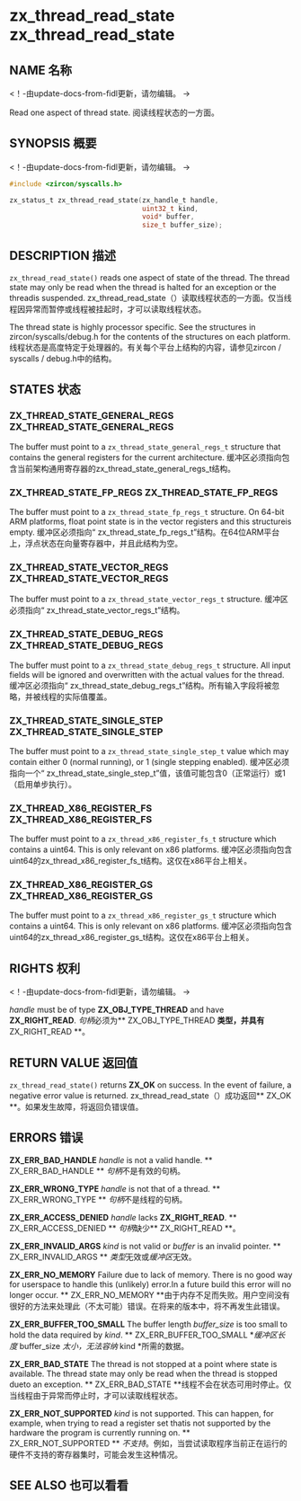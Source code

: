  
# zx_thread_read_state  zx_thread_read_state 

 
## NAME  名称 

<!-- Updated by update-docs-from-fidl, do not edit. -->  <！-由update-docs-from-fidl更新，请勿编辑。 ->

Read one aspect of thread state.  阅读线程状态的一方面。

 
## SYNOPSIS  概要 

<!-- Updated by update-docs-from-fidl, do not edit. -->  <！-由update-docs-from-fidl更新，请勿编辑。 ->

```c
#include <zircon/syscalls.h>

zx_status_t zx_thread_read_state(zx_handle_t handle,
                                 uint32_t kind,
                                 void* buffer,
                                 size_t buffer_size);
```
 

 
## DESCRIPTION  描述 

`zx_thread_read_state()` reads one aspect of state of the thread. The thread state may only be read when the thread is halted for an exception or the threadis suspended. zx_thread_read_state（）读取线程状态的一方面。仅当线程因异常而暂停或线程被挂起时，才可以读取线程状态。

The thread state is highly processor specific. See the structures in zircon/syscalls/debug.h for the contents of the structures on each platform. 线程状态是高度特定于处理器的。有关每个平台上结构的内容，请参见zircon / syscalls / debug.h中的结构。

 
## STATES  状态 

 
### ZX_THREAD_STATE_GENERAL_REGS  ZX_THREAD_STATE_GENERAL_REGS 

The buffer must point to a `zx_thread_state_general_regs_t` structure that contains the general registers for the current architecture. 缓冲区必须指向包含当前架构通用寄存器的zx_thread_state_general_regs_t结构。

 
### ZX_THREAD_STATE_FP_REGS  ZX_THREAD_STATE_FP_REGS 

The buffer must point to a `zx_thread_state_fp_regs_t` structure. On 64-bit ARM platforms, float point state is in the vector registers and this structureis empty. 缓冲区必须指向“ zx_thread_state_fp_regs_t”结构。在64位ARM平台上，浮点状态在向量寄存器中，并且此结构为空。

 
### ZX_THREAD_STATE_VECTOR_REGS  ZX_THREAD_STATE_VECTOR_REGS 

The buffer must point to a `zx_thread_state_vector_regs_t` structure.  缓冲区必须指向“ zx_thread_state_vector_regs_t”结构。

 
### ZX_THREAD_STATE_DEBUG_REGS  ZX_THREAD_STATE_DEBUG_REGS 

The buffer must point to a `zx_thread_state_debug_regs_t` structure. All input fields will be ignored and overwritten with the actual values for the thread. 缓冲区必须指向“ zx_thread_state_debug_regs_t”结构。所有输入字段将被忽略，并被线程的实际值覆盖。

 
### ZX_THREAD_STATE_SINGLE_STEP  ZX_THREAD_STATE_SINGLE_STEP 

The buffer must point to a `zx_thread_state_single_step_t` value which may contain either 0 (normal running), or 1 (single stepping enabled). 缓冲区必须指向一个“ zx_thread_state_single_step_t”值，该值可能包含0（正常运行）或1（启用单步执行）。

 
### ZX_THREAD_X86_REGISTER_FS  ZX_THREAD_X86_REGISTER_FS 

The buffer must point to a `zx_thread_x86_register_fs_t` structure which contains a uint64. This is only relevant on x86 platforms. 缓冲区必须指向包含uint64的zx_thread_x86_register_fs_t结构。这仅在x86平台上相关。

 
### ZX_THREAD_X86_REGISTER_GS  ZX_THREAD_X86_REGISTER_GS 

The buffer must point to a `zx_thread_x86_register_gs_t` structure which contains a uint64. This is only relevant on x86 platforms. 缓冲区必须指向包含uint64的zx_thread_x86_register_gs_t结构。这仅在x86平台上相关。

 
## RIGHTS  权利 

<!-- Updated by update-docs-from-fidl, do not edit. -->  <！-由update-docs-from-fidl更新，请勿编辑。 ->

*handle* must be of type **ZX_OBJ_TYPE_THREAD** and have **ZX_RIGHT_READ**.  *句柄*必须为** ZX_OBJ_TYPE_THREAD **类型，并具有** ZX_RIGHT_READ **。

 
## RETURN VALUE  返回值 

`zx_thread_read_state()` returns **ZX_OK** on success. In the event of failure, a negative error value is returned. zx_thread_read_state（）成功返回** ZX_OK **。如果发生故障，将返回负错误值。

 
## ERRORS  错误 

**ZX_ERR_BAD_HANDLE**  *handle* is not a valid handle.  ** ZX_ERR_BAD_HANDLE ** *句柄*不是有效的句柄。

**ZX_ERR_WRONG_TYPE**  *handle* is not that of a thread.  ** ZX_ERR_WRONG_TYPE ** *句柄*不是线程的句柄。

**ZX_ERR_ACCESS_DENIED**  *handle* lacks **ZX_RIGHT_READ**.  ** ZX_ERR_ACCESS_DENIED ** *句柄*缺少** ZX_RIGHT_READ **。

**ZX_ERR_INVALID_ARGS**  *kind* is not valid or *buffer* is an invalid pointer.  ** ZX_ERR_INVALID_ARGS ** *类型*无效或*缓冲区*无效。

**ZX_ERR_NO_MEMORY**  Failure due to lack of memory. There is no good way for userspace to handle this (unlikely) error.In a future build this error will no longer occur. ** ZX_ERR_NO_MEMORY **由于内存不足而失败。用户空间没有很好的方法来处理此（不太可能）错误。在将来的版本中，将不再发生此错误。

**ZX_ERR_BUFFER_TOO_SMALL**  The buffer length *buffer_size* is too small to hold the data required by *kind*. ** ZX_ERR_BUFFER_TOO_SMALL **缓冲区长度* buffer_size *太小，无法容纳* kind *所需的数据。

**ZX_ERR_BAD_STATE**  The thread is not stopped at a point where state is available. The thread state may only be read when the thread is stopped dueto an exception. ** ZX_ERR_BAD_STATE **线程不会在状态可用时停止。仅当线程由于异常而停止时，才可以读取线程状态。

**ZX_ERR_NOT_SUPPORTED**  *kind* is not supported. This can happen, for example, when trying to read a register set thatis not supported by the hardware the program is currently running on. ** ZX_ERR_NOT_SUPPORTED ** *不支持*。例如，当尝试读取程序当前正在运行的硬件不支持的寄存器集时，可能会发生这种情况。

 
## SEE ALSO  也可以看看 

 

